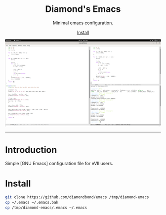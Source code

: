 <div align="center">

# Diamond's Emacs
Minimal emacs configuration.

[Install](#install)

![Screenshot](https://raw.githubusercontent.com/DiamondBond/emacs/master/img/emacs.png)

</div>

---
# Introduction
Simple [GNU Emacs] configuration file for eVIl users.

# Install
``` sh
git clone https://github.com/diamondbond/emacs /tmp/diamond-emacs
cp ~/.emacs ~/.emacs.bak
cp /tmp/diamond-emacs/.emacs ~/.emacs
```
